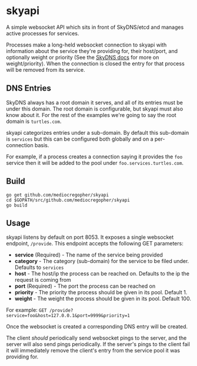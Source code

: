 # skyapi

A simple websocket API which sits in front of SkyDNS/etcd and manages active
processes for services.

Processes make a long-held websocket connection to skyapi with information about
the service they're providing for, their host/port, and optionally weight or
priority (See the [SkyDNS docs](https://github.com/skynetservices/skydns) for
more on weight/priority). When the connection is closed the entry for that
process will be removed from its service.

## DNS Entries

SkyDNS always has a root domain it serves, and all of its entries must be under
this domain. The root domain is configurable, but skyapi must also know about
it. For the rest of the examples we're going to say the root domain is
`turtles.com`.

skyapi categorizes entries under a sub-domain. By default this sub-domain is
`services` but this can be configured both globally and on a per-connection
basis.

For example, if a process creates a connection saying it provides the `foo`
service then it will be added to the pool under `foo.services.turtles.com`.

## Build

    go get github.com/mediocregopher/skyapi
    cd $GOPATH/src/github.com/mediocregopher/skyapi
    go build

## Usage

skyapi listens by default on port 8053. It exposes a single websocket endpoint,
`/provide`. This endpoint accepts the following GET parameters:

* **service** (Required) - The name of the service being provided
* **category** - The category (sub-domain) for the service to be filed under.
  Defaults to `services`
* **host** - The host/ip the process can be reached on. Defaults to the ip the
  request is coming from
* **port** (Required) - The port the process can be reached on
* **priority** - The priority the process should be given in its pool. Default 1.
* **weight** - The weight the process should be given in its pool. Default 100.

For example: `GET /provide?service=foo&host=127.0.0.1&port=9999&priority=1`

Once the websocket is created a corresponding DNS entry will be created.

The client *should* periodically send websocket pings to the server, and the
server will also send pings periodically. If the server's pings to the client
fail it will immediately remove the client's entry from the service pool it was
providing for.
